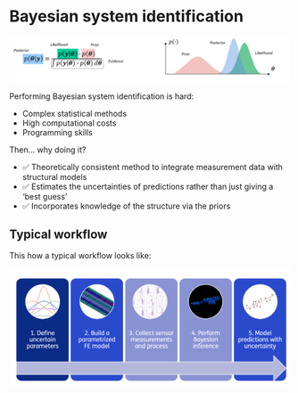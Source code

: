 # Bayesian system identification

![Bayes theorem](../figures/bayestheorem.png)

Performing Bayesian system identification is hard: 
- Complex statistical methods
- High computational costs
- Programming skills

Then… why doing it?
- ✅ Theoretically consistent method to integrate measurement data with structural models
- ✅ Estimates the uncertainties of predictions rather than just giving a ‘best guess’
- ✅ Incorporates knowledge of the structure via the priors


## Typical workflow

This how a typical workflow looks like: 

![Typical workflow](../figures/workflow.png)
